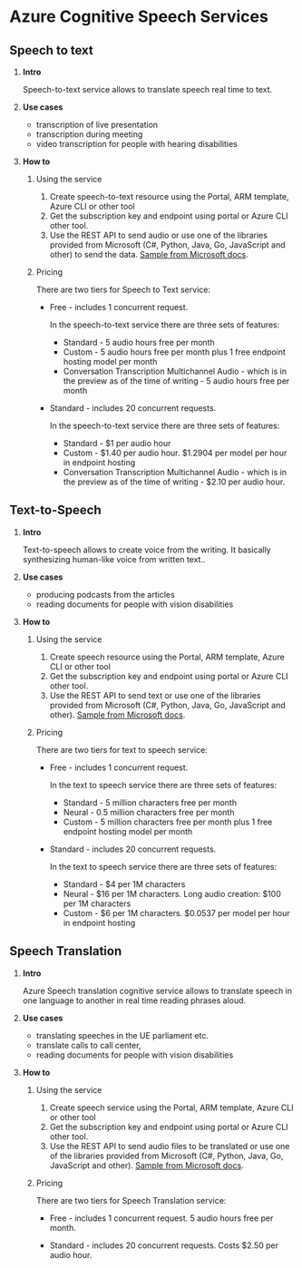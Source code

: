 # Azure Cognitive Speech Services

## Speech to text

1. **Intro**

   Speech-to-text service allows to translate speech real time to text. 

2. **Use cases**

   - transcription of live presentation
   - transcription during meeting
   - video transcription for people with hearing disabilities
3. **How to**

   1. Using the service

      1. Create speech-to-text resource using the Portal, ARM template, Azure CLI or other tool
      2. Get the subscription key and endpoint using portal or Azure CLI other tool.
      3. Use the REST API to send audio or use one of the libraries provided from Microsoft (C#, Python, Java, Go, JavaScript and other) to send the data. [Sample from Microsoft docs](https://docs.microsoft.com/en-us/azure/cognitive-services/speech-service/get-started-speech-to-text?tabs=script%2Cbrowser%2Cwindowsinstall&pivots=programming-language-csharp).

   2. Pricing

      There are two tiers for Speech to Text service:

      - Free - includes 1 concurrent request.

        In the speech-to-text service there are three sets of features:

        - Standard - 5 audio hours free per month
        - Custom - 5 audio hours free per month plus 1 free endpoint hosting model per month
        - Conversation Transcription Multichannel Audio - which is in the preview as of the time of writing - 5 audio hours free per month

      - Standard - includes 20 concurrent requests.

        In the speech-to-text service there are three sets of features:

        - Standard - $1 per audio hour
        - Custom - $1.40 per audio hour. $1.2904 per model per hour in endpoint hosting
        - Conversation Transcription Multichannel Audio - which is in the preview as of the time of writing - $2.10 per audio hour.

## Text-to-Speech

1. **Intro**

   Text-to-speech allows to create voice from the writing. It basically synthesizing human-like voice from written text..

2. **Use cases**

   - producing podcasts from the articles
   - reading documents for people with vision disabilities

3. **How to**

   1. Using the service

      1. Create speech resource using the Portal, ARM template, Azure CLI or other tool
      2. Get the subscription key and endpoint using portal or Azure CLI other tool.
      3. Use the REST API to send text or use one of the libraries provided from Microsoft (C#, Python, Java, Go, JavaScript and other). [Sample from Microsoft docs](https://docs.microsoft.com/en-us/azure/cognitive-services/speech-service/get-started-text-to-speech?tabs=script%2Cwindowsinstall&pivots=programming-language-csharp).

   2. Pricing

      There are two tiers for text to speech service:

      - Free - includes 1 concurrent request.

        In the text to speech service there are three sets of features:

        - Standard - 5 million characters free per month
        - Neural - 0.5 million characters free per month
        - Custom - 5 million characters free per month plus 1 free endpoint hosting model per month

      - Standard - includes 20 concurrent requests.

        In the text to speech service there are three sets of features:

        - Standard - $4 per 1M characters
        - Neural - $16 per 1M characters. Long audio creation: $100 per 1M characters
        - Custom - $6 per 1M characters.  $0.0537 per model per hour in endpoint hosting

## Speech Translation

1. **Intro**

   Azure Speech translation cognitive service allows to translate speech in one language to another in real time reading phrases aloud. 

2. **Use cases**

   - translating speeches in the UE parliament etc.
   - translate calls to call center, 
   - reading documents for people with vision disabilities

3. **How to**

   1. Using the service

      1. Create speech service using the Portal, ARM template, Azure CLI or other tool
      2. Get the subscription key and endpoint using portal or Azure CLI other tool.
      3. Use the REST API to send audio files to be translated or use one of the libraries provided from Microsoft (C#, Python, Java, Go, JavaScript and other). [Sample from Microsoft docs](https://docs.microsoft.com/en-us/azure/cognitive-services/speech-service/get-started-speech-translation?tabs=script%2Cwindowsinstall&pivots=programming-language-csharp).

   2. Pricing

      There are two tiers for Speech Translation service:

      - Free - includes 1 concurrent request.  5 audio hours free per month.

      - Standard - includes 20 concurrent requests. Costs $2.50 per audio hour.
